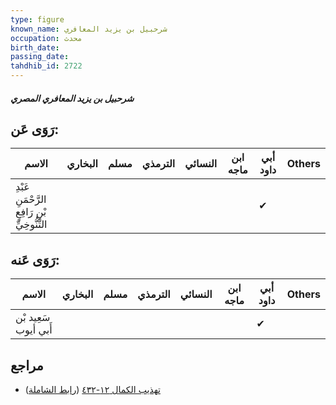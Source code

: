 ```yaml
---
type: figure
known_name: شرحبيل بن يزيد المعافري
occupation: محدث
birth_date:
passing_date:
tahdhib_id: 2722
---
```

##### شرحبيل بن يزيد المعافري المصري

## رَوَى عَن:
| الاسم                                          | البخاري | مسلم | الترمذي | النسائي | ابن ماجه | أبي داود | Others |
| ---------------------------------------------- | ------- | ---- | ------- | ------- | -------- | -------- | ------ |
| عَبْدِ الرَّحْمَنِ بْنِ رَافِعٍ التَّنُّوخِيِّ |         |      |         |         |          | ✔        |        |
## رَوَى عَنه:
| الاسم                | البخاري | مسلم | الترمذي | النسائي | ابن ماجه | أبي داود | Others |
| -------------------- | ------- | ---- | ------- | ------- | -------- | -------- | ------ |
| سَعِيد بْن أَبي أيوب |         |      |         |         |          | ✔        |        |
## مراجع
- [تهذيب الكمال ١٢-٤٣٢](obsidian://open?vault=Tahdhib-al-Kamal&file=Figures/٢٧٢٢-شرحبيل%20بن%20يزيد%20المعافري%20المصري) ([رابط الشاملة](https://shamela.ws/book/3722/6205))